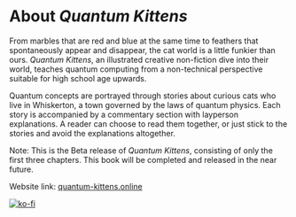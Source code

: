 # About *Quantum Kittens*


From marbles that are red and blue at the same time to feathers that spontaneously appear and disappear, the cat world is a little funkier than ours. *Quantum Kittens*, an illustrated creative non-fiction dive into their world, teaches quantum computing from a non-technical perspective suitable for high school age upwards.

Quantum concepts are portrayed through stories about curious cats who live in Whiskerton, a town governed by the laws of quantum physics. Each story is accompanied by a commentary section with layperson explanations. A reader can choose to read them together, or just stick to the stories and avoid the explanations altogether.

Note: This is the Beta release of *Quantum Kittens*, consisting of only the first three chapters. This book will be completed and released in the near future.

Website link: [quantum-kittens.online](http://quantum-kittens.online)


[![ko-fi](https://ko-fi.com/img/githubbutton_sm.svg)](https://ko-fi.com/C0C0H2ZJF)